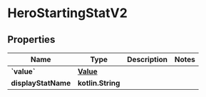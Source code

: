 
# HeroStartingStatV2

## Properties
| Name | Type | Description | Notes |
| ------------ | ------------- | ------------- | ------------- |
| **&#x60;value&#x60;** | [**Value**](Value.md) |  |  |
| **displayStatName** | **kotlin.String** |  |  |



